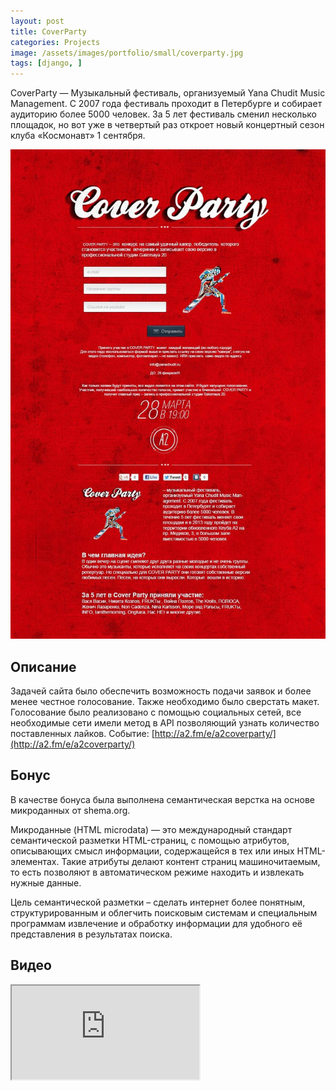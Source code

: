 ```yaml
---
layout: post
title: CoverParty
categories: Projects
image: /assets/images/portfolio/small/coverparty.jpg
tags: [django, ]
---
```


CoverParty — Музыкальный фестиваль, организуемый Yana Chudit Music Management. С 2007 года фестиваль проходит в Петербурге и собирает аудиторию более 5000 человек. За 5 лет фестиваль сменил несколько площадок, но вот уже в четвертый раз откроет новый концертный сезон клуба «Космонавт» 1 сентября.

<!--more-->

<img src="/assets/images/portfolio/shape-21-1-1jpg1280x1280_q85.jpg" class="img-responsive">

## Описание
Задачей сайта было обеспечить возможность подачи заявок и более менее честное голосование. Также необходимо было сверстать макет. Голосование было реализовано с помощью социальных сетей, все необходимые сети имели метод в API позволяющий узнать количество поставленных лайков. 
Событие: [http://a2.fm/e/a2coverparty/](http://a2.fm/e/a2coverparty/)

## Бонус
В качестве бонуса была выполнена семантическая верстка на основе микроданных от shema.org.

Микроданные (HTML microdata) — это международный стандарт семантической разметки HTML-страниц, с помощью атрибутов, описывающих смысл информации, содержащейся в тех или иных HTML-элементах. Такие атрибуты делают контент страниц машиночитаемым, то есть позволяют в автоматическом режиме находить и извлекать нужные данные.

Цель семантической разметки – сделать интернет более понятным, структурированным и облегчить поисковым системам и специальным программам извлечение и обработку информации для удобного её представления в результатах поиска.

## Видео

<div class="embed-responsive embed-responsive-4by3">
  <iframe class="embed-responsive-item" src="http://www.screenr.com/embed/9Ol7"></iframe>
</div>
